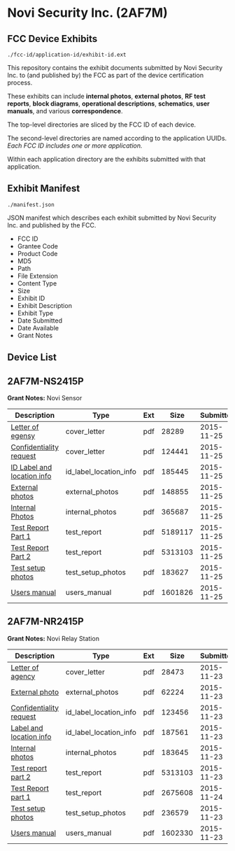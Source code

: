 # Novi Security Inc. (2AF7M)
## FCC Device Exhibits

```
./fcc-id/application-id/exhibit-id.ext
```

This repository contains the exhibit documents submitted by Novi Security Inc. to (and published by) the FCC as part of the device certification process.

These exhibits can include **internal photos**, **external photos**, **RF test reports**, **block diagrams**, **operational descriptions**, **schematics**, **user manuals**, and various **correspondence**.

The top-level directories are sliced by the FCC ID of each device.

The second-level directories are named according to the application UUIDs. *Each FCC ID includes one or more application.*

Within each application directory are the exhibits submitted with that application. 

## Exhibit Manifest

```
./manifest.json
```

JSON manifest which describes each exhibit submitted by Novi Security Inc. and published by the FCC.

- FCC ID
- Grantee Code
- Product Code
- MD5
- Path
- File Extension
- Content Type
- Size
- Exhibit ID
- Exhibit Description
- Exhibit Type
- Date Submitted
- Date Available
- Grant Notes

## Device List
## 2AF7M-NS2415P
**Grant Notes:** Novi Sensor

| Description | Type | Ext | Size | Submitted | Available |
| ----------- | ---- | --- | ---- | --------- | --------- |
| [Letter of egensy](2AF7M-NS2415P/5c6db67ab9aa94b0d9b94bc036dd6207/2822434.pdf) | cover_letter | pdf | 28289 | 2015-11-25 | 2015-11-25 |
| [Confidentiality request](2AF7M-NS2415P/5c6db67ab9aa94b0d9b94bc036dd6207/2822435.pdf) | cover_letter | pdf | 124441 | 2015-11-25 | 2015-11-25 |
| [ID Label and location info](2AF7M-NS2415P/5c6db67ab9aa94b0d9b94bc036dd6207/2822429.pdf) | id_label_location_info | pdf | 185445 | 2015-11-25 | 2015-11-25 |
| [External photos](2AF7M-NS2415P/5c6db67ab9aa94b0d9b94bc036dd6207/2822427.pdf) | external_photos | pdf | 148855 | 2015-11-25 | 2015-11-25 |
| [Internal Photos](2AF7M-NS2415P/5c6db67ab9aa94b0d9b94bc036dd6207/2822428.pdf) | internal_photos | pdf | 365687 | 2015-11-25 | 2015-11-25 |
| [Test Report Part 1](2AF7M-NS2415P/5c6db67ab9aa94b0d9b94bc036dd6207/2822430.pdf) | test_report | pdf | 5189117 | 2015-11-25 | 2015-11-25 |
| [Test Report Part 2](2AF7M-NS2415P/5c6db67ab9aa94b0d9b94bc036dd6207/2819578.pdf) | test_report | pdf | 5313103 | 2015-11-25 | 2015-11-25 |
| [Test setup photos](2AF7M-NS2415P/5c6db67ab9aa94b0d9b94bc036dd6207/2822432.pdf) | test_setup_photos | pdf | 183627 | 2015-11-25 | 2015-11-25 |
| [Users manual](2AF7M-NS2415P/5c6db67ab9aa94b0d9b94bc036dd6207/2822433.pdf) | users_manual | pdf | 1601826 | 2015-11-25 | 2015-11-25 |
## 2AF7M-NR2415P
**Grant Notes:** Novi Relay Station

| Description | Type | Ext | Size | Submitted | Available |
| ----------- | ---- | --- | ---- | --------- | --------- |
| [Letter of agency](2AF7M-NR2415P/5cbd968cf7e250a6d406219269cca675/2819570.pdf) | cover_letter | pdf | 28473 | 2015-11-23 | 2015-11-23 |
| [External photo](2AF7M-NR2415P/5cbd968cf7e250a6d406219269cca675/2819573.pdf) | external_photos | pdf | 62224 | 2015-11-23 | 2015-11-23 |
| [Confidentiality request](2AF7M-NR2415P/5cbd968cf7e250a6d406219269cca675/2819571.pdf) | id_label_location_info | pdf | 123456 | 2015-11-23 | 2015-11-23 |
| [Label and location info](2AF7M-NR2415P/5cbd968cf7e250a6d406219269cca675/2819572.pdf) | id_label_location_info | pdf | 187561 | 2015-11-23 | 2015-11-23 |
| [Internal photos](2AF7M-NR2415P/5cbd968cf7e250a6d406219269cca675/2819574.pdf) | internal_photos | pdf | 183645 | 2015-11-23 | 2015-11-23 |
| [Test report part 2](2AF7M-NR2415P/5cbd968cf7e250a6d406219269cca675/2819578.pdf) | test_report | pdf | 5313103 | 2015-11-23 | 2015-11-23 |
| [Test Report part 1](2AF7M-NR2415P/5cbd968cf7e250a6d406219269cca675/2821072.pdf) | test_report | pdf | 2675608 | 2015-11-24 | 2015-11-23 |
| [Test setup photos](2AF7M-NR2415P/5cbd968cf7e250a6d406219269cca675/2819576.pdf) | test_setup_photos | pdf | 236579 | 2015-11-23 | 2015-11-23 |
| [Users manual](2AF7M-NR2415P/5cbd968cf7e250a6d406219269cca675/2819577.pdf) | users_manual | pdf | 1602330 | 2015-11-23 | 2015-11-23 |
